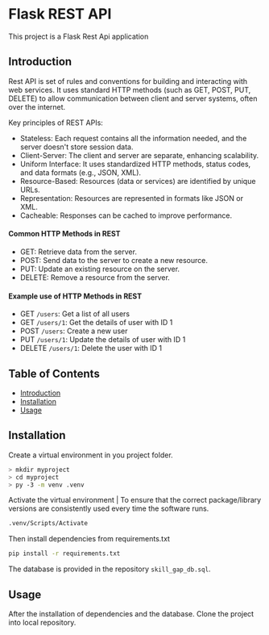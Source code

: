 # Flask REST API
This project is a Flask Rest Api application 

## Introduction
Rest API is  set of rules and conventions for building and interacting with web services. It uses standard HTTP methods (such as GET, POST, PUT, DELETE) to allow communication between client and server systems, often over the internet.

Key principles of REST APIs:

- Stateless: Each request contains all the information needed, and the server doesn't store session data.
- Client-Server: The client and server are separate, enhancing scalability.
- Uniform Interface: It uses standardized HTTP methods, status codes, and data formats (e.g., JSON, XML).
- Resource-Based: Resources (data or services) are identified by unique URLs.
- Representation: Resources are represented in formats like JSON or XML.
- Cacheable: Responses can be cached to improve performance.

#### Common HTTP Methods in REST

- GET: Retrieve data from the server.
- POST: Send data to the server to create a new resource.
- PUT: Update an existing resource on the server.
- DELETE: Remove a resource from the server.

#### Example use of HTTP Methods in REST

- GET `/users`: Get a list of all users
- GET `/users/1`: Get the details of user with ID 1
- POST `/users`: Create a new user
- PUT `/users/1`: Update the details of user with ID 1
- DELETE `/users/1`: Delete the user with ID 1


## Table of Contents

- [Introduction](#introduction)
- [Installation](#installation)
- [Usage](#usage)

## Installation
  Create a virtual environment in you project folder.
```bash
> mkdir myproject
> cd myproject
> py -3 -m venv .venv
```
Activate the virtual environment | To ensure that the correct package/library versions are consistently used every time the software runs.
```bash
.venv/Scripts/Activate
```
Then install dependencies from requirements.txt
```bash
pip install -r requirements.txt
```
The database is provided in the repository
`skill_gap_db.sql`.

## Usage
After the installation of dependencies and the database. Clone the project into local repository.
